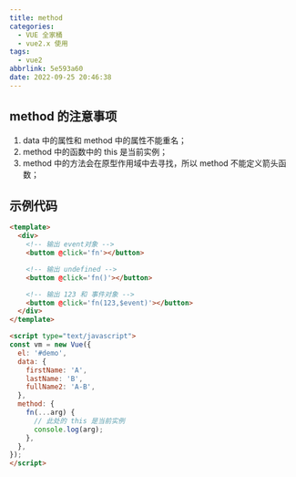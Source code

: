 ```yaml
---
title: method
categories:
  - VUE 全家桶
  - vue2.x 使用
tags:
  - vue2
abbrlink: 5e593a60
date: 2022-09-25 20:46:38
---
```


## method 的注意事项
1. data 中的属性和 method 中的属性不能重名；
2. method 中的函数中的 this 是当前实例；
3. method 中的方法会在原型作用域中去寻找，所以 method 不能定义箭头函数；


## 示例代码
```HTML
<template>
  <div>
    <!-- 输出 event对象 -->
    <buttom @click='fn'></button>

    <!-- 输出 undefined -->
    <buttom @click='fn()'></button>

    <!-- 输出 123 和 事件对象 -->
    <buttom @click='fn(123,$event)'></button>
  </div>
</template>

<script type="text/javascript">
const vm = new Vue({
  el: '#demo',
  data: {
    firstName: 'A',
    lastName: 'B',
    fullName2: 'A-B',
  },
  method: {
    fn(...arg) {
      // 此处的 this 是当前实例
      console.log(arg);
    },
  },
});
</script>
```